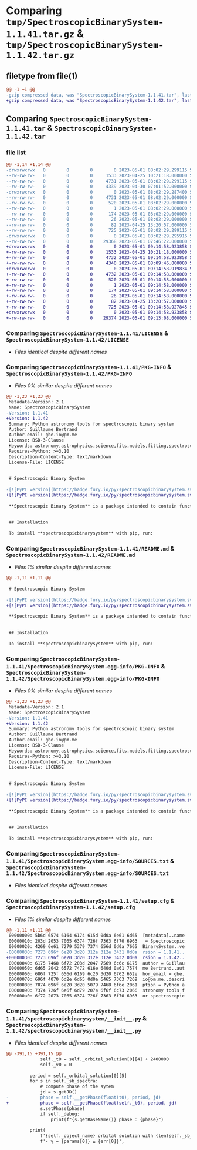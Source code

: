 # Comparing `tmp/SpectroscopicBinarySystem-1.1.41.tar.gz` & `tmp/SpectroscopicBinarySystem-1.1.42.tar.gz`

## filetype from file(1)

```diff
@@ -1 +1 @@
-gzip compressed data, was "SpectroscopicBinarySystem-1.1.41.tar", last modified: Mon May  1 08:02:29 2023, max compression
+gzip compressed data, was "SpectroscopicBinarySystem-1.1.42.tar", last modified: Mon May  1 09:14:58 2023, max compression
```

## Comparing `SpectroscopicBinarySystem-1.1.41.tar` & `SpectroscopicBinarySystem-1.1.42.tar`

### file list

```diff
@@ -1,14 +1,14 @@
-drwxrwxrwx   0        0        0        0 2023-05-01 08:02:29.299115 SpectroscopicBinarySystem-1.1.41/
--rw-rw-rw-   0        0        0     1533 2023-04-25 10:21:18.000000 SpectroscopicBinarySystem-1.1.41/LICENSE
--rw-rw-rw-   0        0        0     4731 2023-05-01 08:02:29.299115 SpectroscopicBinarySystem-1.1.41/PKG-INFO
--rw-rw-rw-   0        0        0     4339 2023-04-30 07:01:52.000000 SpectroscopicBinarySystem-1.1.41/README.md
-drwxrwxrwx   0        0        0        0 2023-05-01 08:02:29.287400 SpectroscopicBinarySystem-1.1.41/SpectroscopicBinarySystem.egg-info/
--rw-rw-rw-   0        0        0     4731 2023-05-01 08:02:29.000000 SpectroscopicBinarySystem-1.1.41/SpectroscopicBinarySystem.egg-info/PKG-INFO
--rw-rw-rw-   0        0        0      520 2023-05-01 08:02:29.000000 SpectroscopicBinarySystem-1.1.41/SpectroscopicBinarySystem.egg-info/SOURCES.txt
--rw-rw-rw-   0        0        0        1 2023-05-01 08:02:29.000000 SpectroscopicBinarySystem-1.1.41/SpectroscopicBinarySystem.egg-info/dependency_links.txt
--rw-rw-rw-   0        0        0      174 2023-05-01 08:02:29.000000 SpectroscopicBinarySystem-1.1.41/SpectroscopicBinarySystem.egg-info/requires.txt
--rw-rw-rw-   0        0        0       26 2023-05-01 08:02:29.000000 SpectroscopicBinarySystem-1.1.41/SpectroscopicBinarySystem.egg-info/top_level.txt
--rw-rw-rw-   0        0        0       82 2023-04-25 13:20:57.000000 SpectroscopicBinarySystem-1.1.41/pyproject.toml
--rw-rw-rw-   0        0        0      725 2023-05-01 08:02:29.299115 SpectroscopicBinarySystem-1.1.41/setup.cfg
-drwxrwxrwx   0        0        0        0 2023-05-01 08:02:29.295916 SpectroscopicBinarySystem-1.1.41/spectroscopicbinarysystem/
--rw-rw-rw-   0        0        0    29368 2023-05-01 07:46:22.000000 SpectroscopicBinarySystem-1.1.41/spectroscopicbinarysystem/__init__.py
+drwxrwxrwx   0        0        0        0 2023-05-01 09:14:58.923858 SpectroscopicBinarySystem-1.1.42/
+-rw-rw-rw-   0        0        0     1533 2023-04-25 10:21:18.000000 SpectroscopicBinarySystem-1.1.42/LICENSE
+-rw-rw-rw-   0        0        0     4732 2023-05-01 09:14:58.923858 SpectroscopicBinarySystem-1.1.42/PKG-INFO
+-rw-rw-rw-   0        0        0     4340 2023-05-01 08:09:46.000000 SpectroscopicBinarySystem-1.1.42/README.md
+drwxrwxrwx   0        0        0        0 2023-05-01 09:14:58.919834 SpectroscopicBinarySystem-1.1.42/SpectroscopicBinarySystem.egg-info/
+-rw-rw-rw-   0        0        0     4732 2023-05-01 09:14:58.000000 SpectroscopicBinarySystem-1.1.42/SpectroscopicBinarySystem.egg-info/PKG-INFO
+-rw-rw-rw-   0        0        0      520 2023-05-01 09:14:58.000000 SpectroscopicBinarySystem-1.1.42/SpectroscopicBinarySystem.egg-info/SOURCES.txt
+-rw-rw-rw-   0        0        0        1 2023-05-01 09:14:58.000000 SpectroscopicBinarySystem-1.1.42/SpectroscopicBinarySystem.egg-info/dependency_links.txt
+-rw-rw-rw-   0        0        0      174 2023-05-01 09:14:58.000000 SpectroscopicBinarySystem-1.1.42/SpectroscopicBinarySystem.egg-info/requires.txt
+-rw-rw-rw-   0        0        0       26 2023-05-01 09:14:58.000000 SpectroscopicBinarySystem-1.1.42/SpectroscopicBinarySystem.egg-info/top_level.txt
+-rw-rw-rw-   0        0        0       82 2023-04-25 13:20:57.000000 SpectroscopicBinarySystem-1.1.42/pyproject.toml
+-rw-rw-rw-   0        0        0      725 2023-05-01 09:14:58.927845 SpectroscopicBinarySystem-1.1.42/setup.cfg
+drwxrwxrwx   0        0        0        0 2023-05-01 09:14:58.923858 SpectroscopicBinarySystem-1.1.42/spectroscopicbinarysystem/
+-rw-rw-rw-   0        0        0    29374 2023-05-01 09:13:08.000000 SpectroscopicBinarySystem-1.1.42/spectroscopicbinarysystem/__init__.py
```

### Comparing `SpectroscopicBinarySystem-1.1.41/LICENSE` & `SpectroscopicBinarySystem-1.1.42/LICENSE`

 * *Files identical despite different names*

### Comparing `SpectroscopicBinarySystem-1.1.41/PKG-INFO` & `SpectroscopicBinarySystem-1.1.42/PKG-INFO`

 * *Files 0% similar despite different names*

```diff
@@ -1,23 +1,23 @@
 Metadata-Version: 2.1
 Name: SpectroscopicBinarySystem
-Version: 1.1.41
+Version: 1.1.42
 Summary: Python astronomy tools for spectroscopic binary system
 Author: Guillaume Bertrand
 Author-email: gbe.io@pm.me
 License: BSD-3-Clause
 Keywords: astronomy,astrophysics,science,fits,models,fitting,spectroscopy,spectrum
 Requires-Python: >=3.10
 Description-Content-Type: text/markdown
 License-File: LICENSE
 
 
 # Spectroscopic Binary System
 
-[![PyPI version](https://badge.fury.io/py/spectroscopicbinarysystem.svg?1.1.4)](https://badge.fury.io/py/spectroscopicbinarysystem)
+[![PyPI version](https://badge.fury.io/py/spectroscopicbinarysystem.svg?1.1.41)](https://badge.fury.io/py/spectroscopicbinarysystem)
 
 **Spectroscopic Binary System** is a package intended to contain functionality and some common tools needed for performing astrophysics on spectroscopic binary stars with Python. It allows, among other things, to automatically measure the radial velocity of SB1 type systems and to find their orbital solution with **BinaryStarSolver** (https://github.com/NickMilsonPhysics/BinaryStarSolver)
 
 
 ## Installation
 
 To install **spectroscopicbinarysystem** with pip, run:
```

### Comparing `SpectroscopicBinarySystem-1.1.41/README.md` & `SpectroscopicBinarySystem-1.1.42/README.md`

 * *Files 1% similar despite different names*

```diff
@@ -1,11 +1,11 @@
 
 # Spectroscopic Binary System
 
-[![PyPI version](https://badge.fury.io/py/spectroscopicbinarysystem.svg?1.1.4)](https://badge.fury.io/py/spectroscopicbinarysystem)
+[![PyPI version](https://badge.fury.io/py/spectroscopicbinarysystem.svg?1.1.41)](https://badge.fury.io/py/spectroscopicbinarysystem)
 
 **Spectroscopic Binary System** is a package intended to contain functionality and some common tools needed for performing astrophysics on spectroscopic binary stars with Python. It allows, among other things, to automatically measure the radial velocity of SB1 type systems and to find their orbital solution with **BinaryStarSolver** (https://github.com/NickMilsonPhysics/BinaryStarSolver)
 
 
 ## Installation
 
 To install **spectroscopicbinarysystem** with pip, run:
```

### Comparing `SpectroscopicBinarySystem-1.1.41/SpectroscopicBinarySystem.egg-info/PKG-INFO` & `SpectroscopicBinarySystem-1.1.42/SpectroscopicBinarySystem.egg-info/PKG-INFO`

 * *Files 0% similar despite different names*

```diff
@@ -1,23 +1,23 @@
 Metadata-Version: 2.1
 Name: SpectroscopicBinarySystem
-Version: 1.1.41
+Version: 1.1.42
 Summary: Python astronomy tools for spectroscopic binary system
 Author: Guillaume Bertrand
 Author-email: gbe.io@pm.me
 License: BSD-3-Clause
 Keywords: astronomy,astrophysics,science,fits,models,fitting,spectroscopy,spectrum
 Requires-Python: >=3.10
 Description-Content-Type: text/markdown
 License-File: LICENSE
 
 
 # Spectroscopic Binary System
 
-[![PyPI version](https://badge.fury.io/py/spectroscopicbinarysystem.svg?1.1.4)](https://badge.fury.io/py/spectroscopicbinarysystem)
+[![PyPI version](https://badge.fury.io/py/spectroscopicbinarysystem.svg?1.1.41)](https://badge.fury.io/py/spectroscopicbinarysystem)
 
 **Spectroscopic Binary System** is a package intended to contain functionality and some common tools needed for performing astrophysics on spectroscopic binary stars with Python. It allows, among other things, to automatically measure the radial velocity of SB1 type systems and to find their orbital solution with **BinaryStarSolver** (https://github.com/NickMilsonPhysics/BinaryStarSolver)
 
 
 ## Installation
 
 To install **spectroscopicbinarysystem** with pip, run:
```

### Comparing `SpectroscopicBinarySystem-1.1.41/SpectroscopicBinarySystem.egg-info/SOURCES.txt` & `SpectroscopicBinarySystem-1.1.42/SpectroscopicBinarySystem.egg-info/SOURCES.txt`

 * *Files identical despite different names*

### Comparing `SpectroscopicBinarySystem-1.1.41/setup.cfg` & `SpectroscopicBinarySystem-1.1.42/setup.cfg`

 * *Files 1% similar despite different names*

```diff
@@ -1,11 +1,11 @@
 00000000: 5b6d 6574 6164 6174 615d 0d0a 6e61 6d65  [metadata]..name
 00000010: 203d 2053 7065 6374 726f 7363 6f70 6963   = Spectroscopic
 00000020: 4269 6e61 7279 5379 7374 656d 0d0a 7665  BinarySystem..ve
-00000030: 7273 696f 6e20 3d20 312e 312e 3431 0d0a  rsion = 1.1.41..
+00000030: 7273 696f 6e20 3d20 312e 312e 3432 0d0a  rsion = 1.1.42..
 00000040: 6175 7468 6f72 203d 2047 7569 6c6c 6175  author = Guillau
 00000050: 6d65 2042 6572 7472 616e 640d 0a61 7574  me Bertrand..aut
 00000060: 686f 725f 656d 6169 6c20 3d20 6762 652e  hor_email = gbe.
 00000070: 696f 4070 6d2e 6d65 0d0a 6465 7363 7269  io@pm.me..descri
 00000080: 7074 696f 6e20 3d20 5079 7468 6f6e 2061  ption = Python a
 00000090: 7374 726f 6e6f 6d79 2074 6f6f 6c73 2066  stronomy tools f
 000000a0: 6f72 2073 7065 6374 726f 7363 6f70 6963  or spectroscopic
```

### Comparing `SpectroscopicBinarySystem-1.1.41/spectroscopicbinarysystem/__init__.py` & `SpectroscopicBinarySystem-1.1.42/spectroscopicbinarysystem/__init__.py`

 * *Files identical despite different names*

```diff
@@ -391,15 +391,15 @@
             self._t0 = self._orbital_solution[0][4] + 2400000
             self._v0 = 0
 
         period = self._orbital_solution[0][5]
         for s in self._sb_spectra:
             # compute phase of the sytem
             jd = s.getJD()
-            phase = self.__getPhase(float(t0), period, jd)
+            phase = self.__getPhase(float(self._t0), period, jd)
             s.setPhase(phase)
             if self._debug:
                 print(f"{s.getBaseName()} phase : {phase}")
 
         print(
             f'{self._object_name} orbital solution with {len(self._sb_spectra)} spectra',
             f'- γ = {params[0]} ± {err[0]}',
```

